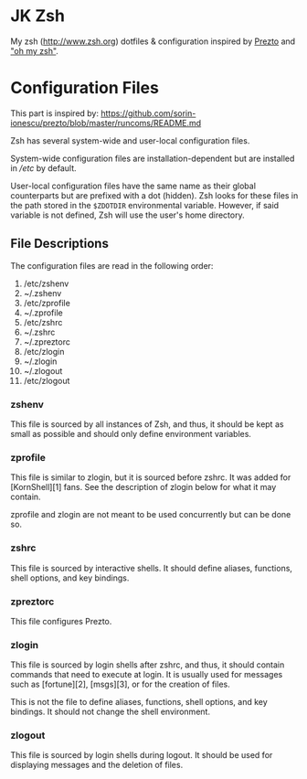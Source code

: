 JK Zsh
======

My zsh (http://www.zsh.org) dotfiles &amp; configuration inspired by
[Prezto](https://github.com/sorin-ionescu/prezto) and ["oh my
zsh"](https://github.com/robbyrussell/oh-my-zsh).


Configuration Files
===================

This part is inspired by:
https://github.com/sorin-ionescu/prezto/blob/master/runcoms/README.md

Zsh has several system-wide and user-local configuration files.

System-wide configuration files are installation-dependent but are installed
in */etc* by default.

User-local configuration files have the same name as their global counterparts
but are prefixed with a dot (hidden). Zsh looks for these files in the path
stored in the `$ZDOTDIR` environmental variable. However, if said variable is
not defined, Zsh will use the user's home directory.

File Descriptions
-----------------

The configuration files are read in the following order:

  01. /etc/zshenv
  02. ~/.zshenv
  03. /etc/zprofile
  04. ~/.zprofile
  05. /etc/zshrc
  06. ~/.zshrc
  07. ~/.zpreztorc
  08. /etc/zlogin
  09. ~/.zlogin
  10. ~/.zlogout
  11. /etc/zlogout

### zshenv

This file is sourced by all instances of Zsh, and thus, it should be kept as
small as possible and should only define environment variables.

### zprofile

This file is similar to zlogin, but it is sourced before zshrc. It was added
for [KornShell][1] fans. See the description of zlogin below for what it may
contain.

zprofile and zlogin are not meant to be used concurrently but can be done so.

### zshrc

This file is sourced by interactive shells. It should define aliases,
functions, shell options, and key bindings.

### zpreztorc

This file configures Prezto.

### zlogin

This file is sourced by login shells after zshrc, and thus, it should contain
commands that need to execute at login. It is usually used for messages such as
[fortune][2], [msgs][3], or for the creation of files.

This is not the file to define aliases, functions, shell options, and key
bindings. It should not change the shell environment.

### zlogout

This file is sourced by login shells during logout. It should be used for
displaying messages and the deletion of files.

